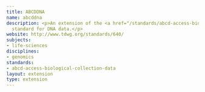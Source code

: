 ```yaml
---
title: ABCDDNA
name: abcddna
description: <p>An extension of the <a href="/standards/abcd-access-biological-collection-data.html">ABCD</a>
  standard for DNA data.</p>
website: http://www.tdwg.org/standards/640/
subjects:
- life-sciences
disciplines:
- genomics
standards:
- abcd-access-biological-collection-data
layout: extension
type: extension
---
```


